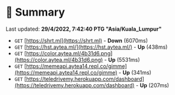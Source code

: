 # 📖 Summary
Last updated: **29/4/2022, 7:42:40 PTG "Asia/Kuala_Lumpur"**

- `GET` [https://shrt.ml](https://shrt.ml) - **Down** (6070ms)
- `GET` [https://hst.aytea.ml/](https://hst.aytea.ml/) - **Up** (438ms)
- `GET` [https://color.aytea.ml/4b31d6.png](https://color.aytea.ml/4b31d6.png) - **Up** (5531ms)
- `GET` [https://memeapi.aytea14.repl.co/gimme](https://memeapi.aytea14.repl.co/gimme) - **Up** (341ms)
- `GET` [https://teledrivemy.herokuapp.com/dashboard](https://teledrivemy.herokuapp.com/dashboard) - **Up** (207ms)

